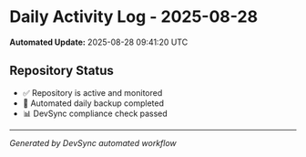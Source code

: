 # Daily Activity Log - 2025-08-28

**Automated Update:** 2025-08-28 09:41:20 UTC

## Repository Status
- ✅ Repository is active and monitored
- 🔄 Automated daily backup completed
- 📊 DevSync compliance check passed

---
*Generated by DevSync automated workflow*
